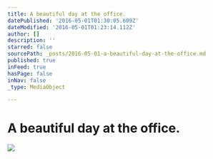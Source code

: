 ```yaml
---
title: A beautiful day at the office.
datePublished: '2016-05-01T01:30:05.609Z'
dateModified: '2016-05-01T01:23:14.112Z'
author: []
description: ''
starred: false
sourcePath: _posts/2016-05-01-a-beautiful-day-at-the-office.md
published: true
inFeed: true
hasPage: false
inNav: false
_type: MediaObject

---
```

# A beautiful day at the office.
![](https://the-grid-user-content.s3-us-west-2.amazonaws.com/c873c9ae-dfed-4de1-b951-613b44bd2562.jpg)